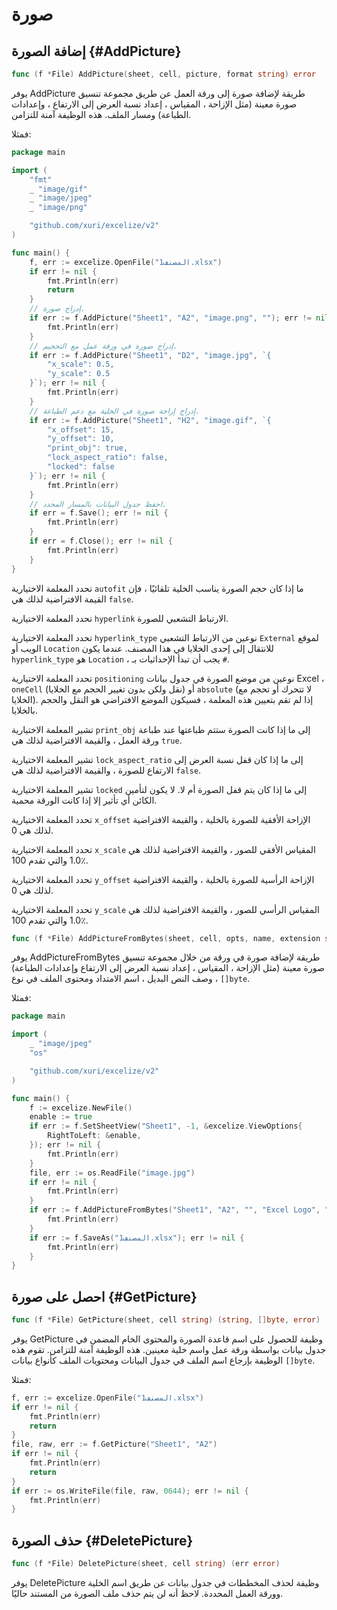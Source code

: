 # صورة

## إضافة الصورة {#AddPicture}

```go
func (f *File) AddPicture(sheet, cell, picture, format string) error
```

يوفر AddPicture طريقة لإضافة صورة إلى ورقة العمل عن طريق مجموعة تنسيق صورة معينة (مثل الإزاحة ، المقياس ، إعداد نسبة العرض إلى الارتفاع ، وإعدادات الطباعة) ومسار الملف. هذه الوظيفة آمنة للتزامن.

فمثلا:

```go
package main

import (
    "fmt"
    _ "image/gif"
    _ "image/jpeg"
    _ "image/png"

    "github.com/xuri/excelize/v2"
)

func main() {
    f, err := excelize.OpenFile("المصنف1.xlsx")
    if err != nil {
        fmt.Println(err)
        return
    }
    // إدراج صورة.
    if err := f.AddPicture("Sheet1", "A2", "image.png", ""); err != nil {
        fmt.Println(err)
    }
    // إدراج صورة في ورقة عمل مع التحجيم.
    if err := f.AddPicture("Sheet1", "D2", "image.jpg", `{
        "x_scale": 0.5,
        "y_scale": 0.5
    }`); err != nil {
        fmt.Println(err)
    }
    // إدراج إزاحة صورة في الخلية مع دعم الطباعة.
    if err := f.AddPicture("Sheet1", "H2", "image.gif", `{
        "x_offset": 15,
        "y_offset": 10,
        "print_obj": true,
        "lock_aspect_ratio": false,
        "locked": false
    }`); err != nil {
        fmt.Println(err)
    }
    // احفظ جدول البيانات بالمسار المحدد.
    if err = f.Save(); err != nil {
        fmt.Println(err)
    }
    if err = f.Close(); err != nil {
        fmt.Println(err)
    }
}
```

تحدد المعلمة الاختيارية `autofit` ما إذا كان حجم الصورة يناسب الخلية تلقائيًا ، فإن القيمة الافتراضية لذلك هي `false`.

تحدد المعلمة الاختيارية `hyperlink` الارتباط التشعبي للصورة.

تحدد المعلمة الاختيارية `hyperlink_type` نوعين من الارتباط التشعبي `External` لموقع الويب أو `Location` للانتقال إلى إحدى الخلايا في هذا المصنف. عندما يكون `hyperlink_type` هو `Location` ، يجب أن تبدأ الإحداثيات بـ `#`.

تحدد المعلمة الاختيارية `positioning` نوعين من موضع الصورة في جدول بيانات Excel ، `oneCell` (نقل ولكن بدون تغيير الحجم مع الخلايا) أو `absolute` (لا تتحرك أو تحجم مع الخلايا). إذا لم تقم بتعيين هذه المعلمة ، فسيكون الموضع الافتراضي هو النقل والحجم بالخلايا.

تشير المعلمة الاختيارية `print_obj` إلى ما إذا كانت الصورة ستتم طباعتها عند طباعة ورقة العمل ، والقيمة الافتراضية لذلك هي `true`.

تشير المعلمة الاختيارية `lock_aspect_ratio` إلى ما إذا كان قفل نسبة العرض إلى الارتفاع للصورة ، والقيمة الافتراضية لذلك هي `false`.

تشير المعلمة الاختيارية `locked` إلى ما إذا كان يتم قفل الصورة أم لا. لا يكون لتأمين الكائن أي تأثير إلا إذا كانت الورقة محمية.

تحدد المعلمة الاختيارية `x_offset` الإزاحة الأفقية للصورة بالخلية ، والقيمة الافتراضية لذلك هي 0.

تحدد المعلمة الاختيارية `x_scale` المقياس الأفقي للصور ، والقيمة الافتراضية لذلك هي 1.0 والتي تقدم 100٪.

تحدد المعلمة الاختيارية `y_offset` الإزاحة الرأسية للصورة بالخلية ، والقيمة الافتراضية لذلك هي 0.

تحدد المعلمة الاختيارية `y_scale` المقياس الرأسي للصور ، والقيمة الافتراضية لذلك هي 1.0 والتي تقدم 100٪.

```go
func (f *File) AddPictureFromBytes(sheet, cell, opts, name, extension string, file []byte) error
```

يوفر AddPictureFromBytes طريقة لإضافة صورة في ورقة من خلال مجموعة تنسيق صورة معينة (مثل الإزاحة ، المقياس ، إعداد نسبة العرض إلى الارتفاع وإعدادات الطباعة) ، وصف النص البديل ، اسم الامتداد ومحتوى الملف في نوع `[]byte`.

فمثلا:

```go
package main

import (
    _ "image/jpeg"
    "os"

    "github.com/xuri/excelize/v2"
)

func main() {
    f := excelize.NewFile()
    enable := true
    if err := f.SetSheetView("Sheet1", -1, &excelize.ViewOptions{
        RightToLeft: &enable,
    }); err != nil {
        fmt.Println(err)
    }
    file, err := os.ReadFile("image.jpg")
    if err != nil {
        fmt.Println(err)
    }
    if err := f.AddPictureFromBytes("Sheet1", "A2", "", "Excel Logo", ".jpg", file); err != nil {
        fmt.Println(err)
    }
    if err := f.SaveAs("المصنف1.xlsx"); err != nil {
        fmt.Println(err)
    }
}
```

## احصل على صورة {#GetPicture}

```go
func (f *File) GetPicture(sheet, cell string) (string, []byte, error)
```

يوفر GetPicture وظيفة للحصول على اسم قاعدة الصورة والمحتوى الخام المضمن في جدول بيانات بواسطة ورقة عمل واسم خلية معينين. هذه الوظيفة آمنة للتزامن. تقوم هذه الوظيفة بإرجاع اسم الملف في جدول البيانات ومحتويات الملف كأنواع بيانات `[]byte`.

فمثلا:

```go
f, err := excelize.OpenFile("المصنف1.xlsx")
if err != nil {
    fmt.Println(err)
    return
}
file, raw, err := f.GetPicture("Sheet1", "A2")
if err != nil {
    fmt.Println(err)
    return
}
if err := os.WriteFile(file, raw, 0644); err != nil {
    fmt.Println(err)
}
```

## حذف الصورة {#DeletePicture}

```go
func (f *File) DeletePicture(sheet, cell string) (err error)
```

يوفر DeletePicture وظيفة لحذف المخططات في جدول بيانات عن طريق اسم الخلية وورقة العمل المحددة. لاحظ أنه لن يتم حذف ملف الصورة من المستند حاليًا.
